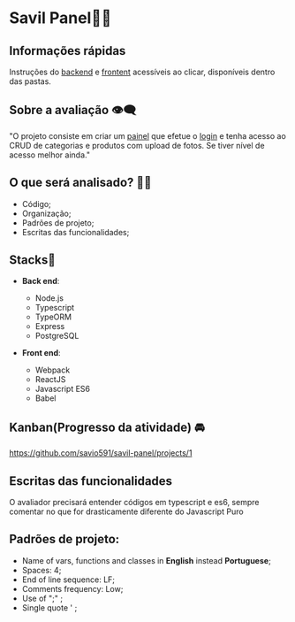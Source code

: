 # Savil Panel🧑🏽

## Informações rápidas
Instruções do [backend](backend/readme.md) e [frontent](backend/readme.md) acessíveis ao clicar, disponíveis dentro das pastas.

## Sobre a avaliação 👁‍🗨

"O projeto consiste em criar um [painel](https://savilexperiments.com.br/savil-panel) que efetue o [login](https://savilexperiments.com.br/savil-panel/login) e tenha acesso ao CRUD de categorias e produtos com upload de fotos. Se tiver nível de acesso melhor ainda."

## O que será analisado? 👨‍🎨

* Código;
* Organização;
* Padrões de projeto;
* Escritas das funcionalidades;

## Stacks🚀
- **Back end**:
  * Node.js
  * Typescript
  * TypeORM
  * Express
  * PostgreSQL

- **Front end**:
    * Webpack
    * ReactJS
    * Javascript ES6
    * Babel

## Kanban(Progresso da atividade) 🚘
https://github.com/savio591/savil-panel/projects/1


## Escritas das funcionalidades
O avaliador precisará entender códigos em typescript e es6, sempre comentar no que for drasticamente diferente do Javascript Puro

## Padrões de projeto:
* Name of vars, functions and classes in **English** instead **Portuguese**;
* Spaces: 4;
* End of line sequence: LF;
* Comments frequency: Low;
* Use of ";" ;
* Single quote ' ;
